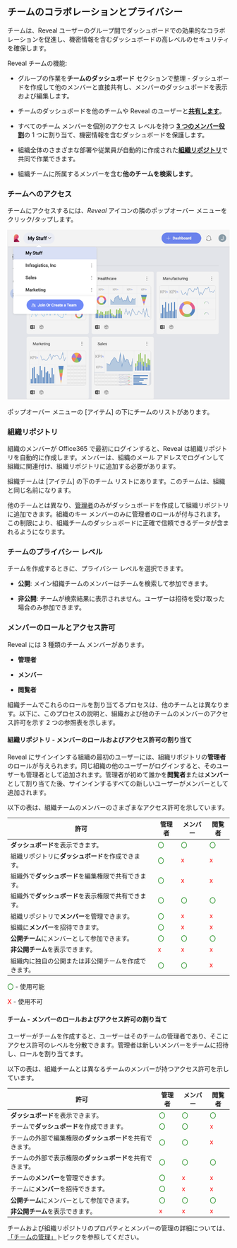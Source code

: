 ## チームのコラボレーションとプライバシー

チームは、Reveal ユーザーのグループ間でダッシュボードでの効果的なコラボレーションを促進し、機密情報を含むダッシュボードの高レベルのセキュリティを確保します。

Reveal チームの機能:

  - グループの作業を**チームのダッシュボード** セクションで整理 - ダッシュボードを作成して他のメンバーと直接共有し、メンバーのダッシュボードを表示および編集します。

  - チームのダッシュボードを他のチームや Reveal のユーザーと[**共有します**](~/jp/sharing-dashboards/sharing-dashboards.md)。

  - すべてのチーム メンバーを個別のアクセス レベルを持つ [**3 つのメンバー役割**](#members-roles-permissions)の 1 つに割り当て、機密情報を含むダッシュボードを保護します。

  - 組織全体のさまざまな部署や従業員が自動的に作成された[**組織リポジトリ**](#組織リポジトリ)で共同で作業できます。

  - 組織チームに所属するメンバーを含む**他のチームを検索します**。

### チームへのアクセス

チームにアクセスするには、*Reveal* アイコンの隣のポップオーバー メニューをクリック/タップします。

![Accessing teams popover menu](images/accessing-teams-menu.png)

ポップオーバー メニューの [アイテム] の下にチームのリストがあります。

<a name='organization-team'></a>
### 組織リポジトリ

組織のメンバーが Office365 で最初にログインすると、Reveal は組織リポジトリを自動的に作成します。メンバーは、組織のメール アドレスでログインして組織に関連付け、組織リポジトリに追加する必要があります。 

組織チームは [アイテム] の下のチーム リストにあります。このチームは、組織と同じ名前になります。

他のチームとは異なり、[管理者](#members-roles-permissions)のみがダッシュボードを作成して組織リポジトリに追加できます。組織のキー メンバーのみに管理者のロールが付与されます。この制限により、組織チームのダッシュボードに正確で信頼できるデータが含まれるようになります。

<a name='team-privacy-levels'></a>
### チームのプライバシー レベル

チームを作成するときに、プライバシー レベルを選択できます。

  - **公開**: メイン組織チームのメンバーはチームを検索して参加できます。

  - **非公開**: チームが検索結果に表示されません。ユーザーは招待を受け取った場合のみ参加できます。

<a name='members-roles-permissions'></a>
### メンバーのロールとアクセス許可

Reveal には 3 種類のチーム メンバーがあります。

  - **管理者**

  - **メンバー**

  - **閲覧者**

組織チームでこれらのロールを割り当てるプロセスは、他のチームとは異なります。以下に、このプロセスの説明と、組織および他のチームのメンバーのアクセス許可を示す 2 つの参照表を示します。

#### 組織リポジトリ - メンバーのロールおよびアクセス許可の割り当て

Reveal にサインインする組織の最初のユーザーには、組織リポジトリの**管理者**のロールが与えられます。同じ組織の他のユーザーがログインすると、そのユーザーも管理者として追加されます。管理者が初めて誰かを**閲覧者**または**メンバー**として割り当てた後、サインインするすべての新しいユーザーがメンバーとして追加されます。

以下の表は、組織チームのメンバーのさまざまなアクセス許可を示しています。

| 許可                                                      | 管理者                                   | メンバー                                  | 閲覧者                                  |
| --------------------------------------------------------------- | --------------------------------------- | --------------------------------------- | --------------------------------------- |
| **ダッシュボード**を表示できます。                                         | <span style="color: #007F00">〇</span> | <span style="color: #007F00">〇</span> | <span style="color: #007F00">〇</span> |
| 組織リポジトリに**ダッシュボード**を作成できます。                 | <span style="color: #007F00">〇</span> | <span style="color: #FF0000">x</span>  | <span style="color: #FF0000">x</span>  |
| 組織外で**ダッシュボード**を編集権限で共有できます。  | <span style="color: #007F00">〇</span> | <span style="color: #FF0000">x</span>  | <span style="color: #FF0000">x</span>  |
| 組織外で**ダッシュボード**を表示権限で共有できます。  | <span style="color: #007F00">〇</span> | <span style="color: #007F00">〇</span> | <span style="color: #007F00">〇</span> |
| 組織リポジトリで**メンバー**を管理できます。           | <span style="color: #007F00">〇</span> | <span style="color: #FF0000">x</span>  | <span style="color: #FF0000">x</span>  |
| 組織に**メンバー**を招待できます。                              | <span style="color: #007F00">〇</span> | <span style="color: #FF0000">x</span>  | <span style="color: #FF0000">x</span>  |
| **公開チーム**にメンバーとして参加できます。                           | <span style="color: #007F00">〇</span> | <span style="color: #007F00">〇</span> | <span style="color: #007F00">〇</span> |
| **非公開チーム**を表示できます。                                      | <span style="color: #FF0000">x</span>  | <span style="color: #FF0000">x</span>  | <span style="color: #FF0000">x</span>  |
| 組織内に独自の公開または非公開チームを作成できます。 | <span style="color: #007F00">〇</span> | <span style="color: #007F00">〇</span> | <span style="color: #FF0000">x</span>  |

<span style="color: #007F00">〇</span> - 使用可能

<span style="color: #FF0000">X</span> - 使用不可

#### チーム - メンバーのロールおよびアクセス許可の割り当て

ユーザーがチームを作成すると、ユーザーはそのチームの管理者であり、そこにアクセス許可のレベルを分散できます。管理者は新しいメンバーをチームに招待し、ロールを割り当てます。

以下の表は、組織チームとは異なるチームのメンバーが持つアクセス許可を示しています。

| 許可                                                      | 管理者                                   | メンバー                                  | 閲覧者                                  |
| --------------------------------------------------------------- | --------------------------------------- | --------------------------------------- | --------------------------------------- |
| **ダッシュボード**を表示できます。                                         | <span style="color: #007F00">〇</span> | <span style="color: #007F00">〇</span> | <span style="color: #007F00">〇</span> |
| チームで**ダッシュボード**を作成できます。                           | <span style="color: #007F00">〇</span> | <span style="color: #007F00">〇</span> | <span style="color: #FF0000">x</span>  |
| チームの外部で編集権限の**ダッシュボード**を共有できます。 | <span style="color: #007F00">〇</span> | <span style="color: #007F00">〇</span> | <span style="color: #FF0000">x</span>  |
| チームの外部で表示権限の**ダッシュボード**を共有できます。 | <span style="color: #007F00">〇</span> | <span style="color: #007F00">〇</span> | <span style="color: #007F00">〇</span> |
| チームの**メンバー**を管理できます。                                    | <span style="color: #007F00">〇</span> | <span style="color: #FF0000">x</span>  | <span style="color: #FF0000">x</span>  |
| チームに**メンバー**を招待できます。                              | <span style="color: #007F00">〇</span> | <span style="color: #FF0000">x</span>  | <span style="color: #FF0000">x</span>  |
| **公開チーム**にメンバーとして参加できます。                           | <span style="color: #007F00">〇</span> | <span style="color: #007F00">〇</span> | <span style="color: #007F00">〇</span> |
| **非公開チーム**を表示できます。                                      | <span style="color: #FF0000">x</span>  | <span style="color: #FF0000">x</span>  | <span style="color: #FF0000">x</span>  |

チームおよび組織リポジトリのプロパティとメンバーの管理の詳細については、[「チームの管理」](managing-your-team.md)トピックを参照してください。
